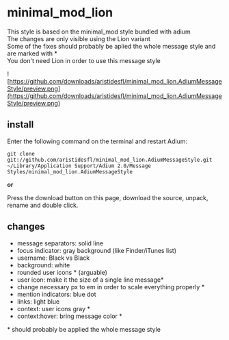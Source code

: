 minimal_mod_lion
================
This style is based on the minimal_mod style bundled with adium  
The changes are only visible using the Lion variant  
Some of the fixes should probably be aplied the whole message style and are marked with *  
You don't need Lion in order to use this message style  


![https://github.com/downloads/aristidesfl/minimal_mod_lion.AdiumMessageStyle/preview.png](https://github.com/downloads/aristidesfl/minimal_mod_lion.AdiumMessageStyle/preview.png)


install
-------
Enter the following command on the terminal and restart Adium:

```
git clone git://github.com/aristidesfl/minimal_mod_lion.AdiumMessageStyle.git ~/Library/Application Support/Adium 2.0/Message Styles/minimal_mod_lion.AdiumMessageStyle
```

**or**

Press the download button on this page, download the source, unpack, rename and double click.


changes
-------
- message separators: solid line
- focus indicator: gray background (like Finder/iTunes list)
- username: Black vs Black
- background: white
- rounded user icons * (arguable)
- user icon: make it the size of a single line message*
- change necessary px to em in order to scale everything properly *
- mention indicators: blue dot
- links: light blue
- context: user icons gray *
- context:hover: bring message color *

\* should probably be applied the whole message style
